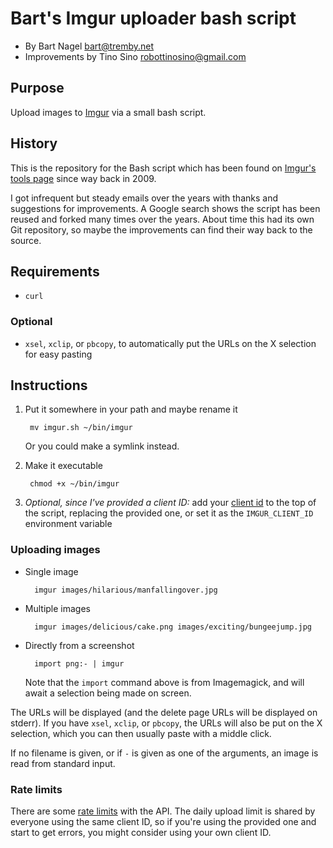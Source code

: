 Bart's Imgur uploader bash script
=================================

- By Bart Nagel <bart@tremby.net>
- Improvements by Tino Sino <robottinosino@gmail.com>

Purpose
-------

Upload images to [Imgur](http://imgur.com/) via a small bash script.

History
-------

This is the repository for the Bash script which has been found on [Imgur's
tools page](http://imgur.com/tools) since way back in 2009.

I got infrequent but steady emails over the years with thanks and suggestions
for improvements. A Google search shows the script has been reused and forked
many times over the years. About time this had its own Git repository, so maybe
the improvements can find their way back to the source.

Requirements
------------

- `curl`

### Optional

- `xsel`, `xclip`, or `pbcopy`, to automatically put the URLs on the X selection
  for easy pasting

Instructions
------------

1. Put it somewhere in your path and maybe rename it

        mv imgur.sh ~/bin/imgur

   Or you could make a symlink instead.

2. Make it executable

        chmod +x ~/bin/imgur

3. *Optional, since I've provided a client ID:*
   add your [client id](https://imgur.com/account/settings/apps)
   to the top of the script, replacing the provided one,
   or set it as the `IMGUR_CLIENT_ID` environment variable

### Uploading images

- Single image

        imgur images/hilarious/manfallingover.jpg

- Multiple images

        imgur images/delicious/cake.png images/exciting/bungeejump.jpg

- Directly from a screenshot

        import png:- | imgur

  Note that the `import` command above is from Imagemagick,
  and will await a selection being made on screen.

The URLs will be displayed (and the delete page URLs will be displayed on
stderr). If you have `xsel`, `xclip`, or `pbcopy`, the URLs will also be put on
the X selection, which you can then usually paste with a middle click.

If no filename is given, or if `-` is given as one of the arguments,
an image is read from standard input.

### Rate limits

There are some [rate limits](https://api.imgur.com/#limits) with the API.
The daily upload limit is shared by everyone using the same client ID,
so if you're using the provided one and start to get errors,
you might consider using your own client ID.
